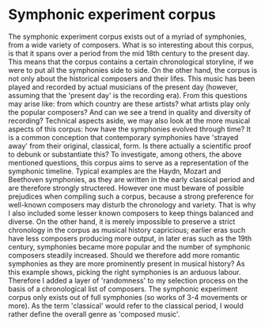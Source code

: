 # Symphonic experiment corpus
The symphonic experiment corpus exists out of a myriad of symphonies, from a wide variety of composers. What is so interesting about this corpus, is that it spans over a period from the mid 18th century to the present day. This means that the corpus contains a certain chronological storyline, if we were to put all the symphonies side to side.
On the other hand, the corpus is not only about the historical composers and their lifes. This music has been played and recorded by actual musicians of the present day (however, assuming that the 'present day' is the recording era).
From this questions may arise like: from which country are these artists? what artists play only the popular composers? And can we see a trend in quality and diversity of recording?
Technical aspects aside, we may also look at the more musical aspects of this corpus: how have the symphonies evolved through time?
It is a common conception that contemporary symphonies have 'strayed away' from their original, classical, form. Is there actually a scientific proof to debunk or substantiate this?
To investigate, among others, the above mentioned questions, this corpus aims to serve as a representation of the symphonic timeline. Typical examples are the Haydn, Mozart and Beethoven symphonies, as they are written in the early classical period and are therefore strongly structered. However one must beware of possible prejudices when compiling such a corpus, because a strong preference for well-known composers may disturb the chronology and variety. That is why I also included some lesser known composers to keep things balanced and diverse. On the other hand, it is merely impossible to preserve a strict chronology in the corpus as musical history capricious; earlier eras such have less composers producing more output, in later eras such as the 19th century, symphonies became more popular and the number of symphonic composers steadily increased. Should we therefore add more romantic symphonies as they are more prominently present in musical history? 
As this example shows, picking the right symphonies is an arduous labour. Therefore I added a layer of 'randomness' to my selection process on the basis of a chronological list of composers.
The symphonic experiment corpus only exists out of full symphonies (so works of 3-4 movements or more). As the term 'classical' would refer to the classical period, I would rather define the overall genre as 'composed music'.
